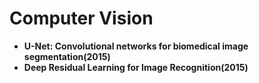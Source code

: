 # Computer Vision

- **U-Net: Convolutional networks for biomedical image segmentation(2015)**
- **Deep Residual Learning for Image Recognition(2015)**
